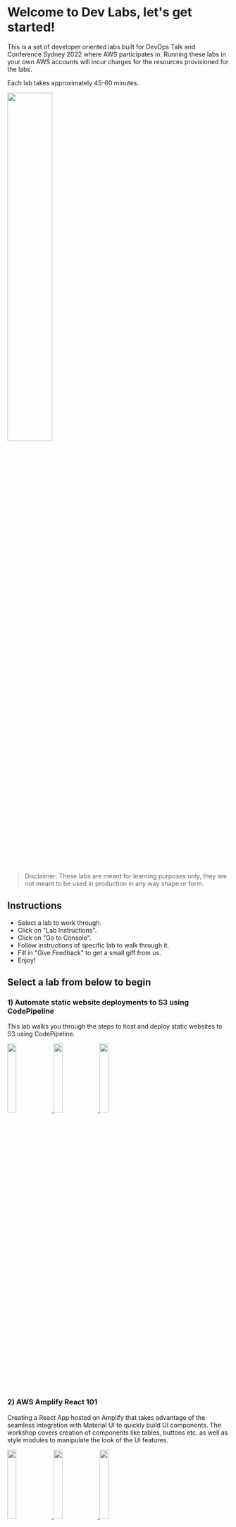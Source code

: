 # Welcome to Dev Labs, let's get started!

This is a set of developer oriented labs built for DevOps Talk and Conference Sydney 2022 where AWS participates in. Running these labs in your own AWS accounts will incur charges for the resources provisioned for the labs.

Each lab takes approximately 45-60 minutes.

<img src="./media/DevLabsLogoSmall.png" width="45%">

> Disclaimer: These labs are meant for learning purposes only, they are not meant to be used in production in any way shape or form.


## Instructions

* Select a lab to work through.
* Click on "Lab Instructions".
* Click on "Go to Console".
* Follow instructions of specific lab to walk through it.
* Fill in "Give Feedback" to get a small gift from us.
* Enjoy!

## Select a lab from below to begin


### **1) Automate static website deployments to S3 using CodePipeline**

This lab walks you through the steps to host and deploy static websites to S3 using CodePipeline.

<a href="https://bit.ly/3bSoytK">
<img src="./media/labButton.png" width="20%">
</a>
<a href="https://console.aws.amazon.com/console/home">
<img src="./media/consoleButton.png" width="20%">
</a>
<a href="https://eventbox.dev/survey/ULTHJI6" target="_blank"><img src="./media/feedbackButton.png" width="20%"></a>



### **2) AWS Amplify React 101**

Creating a React App hosted on Amplify that takes advantage of the seamless integration with Material UI to quickly build UI components. The workshop covers creation of components like tables, buttons etc. as well as style modules to manipulate the look of the UI features.

<a href="https://bit.ly/3zYVSr9">
<img src="./media/labButton.png" width="20%">
</a>
<a href="https://console.aws.amazon.com/console/home">
<img src="./media/consoleButton.png" width="20%">
</a>
<a href="https://eventbox.dev/survey/4OAM19Y" target="_blank"><img src="./media/feedbackButton.png" width="20%"></a>



### **3) Build a serverless application using AWS CDK for .NET**

Learn how to become a super efficient user of the aws cli

<a href="https://bit.ly/3C4Vw4Q">
<img src="./media/labButton.png" width="20%">
</a>
<a href="https://console.aws.amazon.com/console/home">
<img src="./media/consoleButton.png" width="20%">
</a>
<a href="https://eventbox.dev/survey/C5027QE" target="_blank"><img src="./media/feedbackButton.png" width="20%"></a>

## Thanks for completing a lab, hope you had fun!


We really appreciate your feedback and would love to hear about what you loved and what we can improve.

#### Please give us feedback so we can improve these labs.
